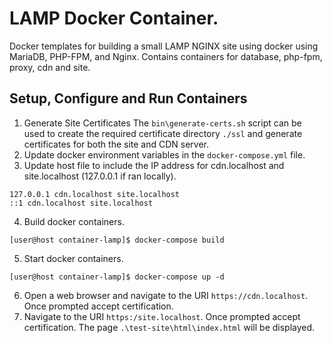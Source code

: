 # LAMP Docker Container.
Docker templates for building a small LAMP NGINX site using docker using MariaDB, PHP-FPM, and Nginx. Contains containers for database, php-fpm, proxy, cdn and site.

## Setup, Configure and Run Containers
1. Generate Site Certificates
The `bin\generate-certs.sh` script can be used to create the required certificate directory `./ssl` and generate certificates for both the site and CDN server.
2. Update docker environment variables in the `docker-compose.yml` file.
3. Update host file to include the IP address for cdn.localhost and site.localhost (127.0.0.1 if ran locally).
```
127.0.0.1 cdn.localhost site.localhost
::1 cdn.localhost site.localhost
```

4. Build docker containers.
```
[user@host container-lamp]$ docker-compose build
```

5. Start docker containers.
```
[user@host container-lamp]$ docker-compose up -d
```

6. Open a web browser and navigate to the URI `https://cdn.localhost`. Once prompted accept certification.
7. Navigate to the URI `https:/site.localhost`. Once prompted accept certification. The page `.\test-site\html\index.html` will be displayed.

